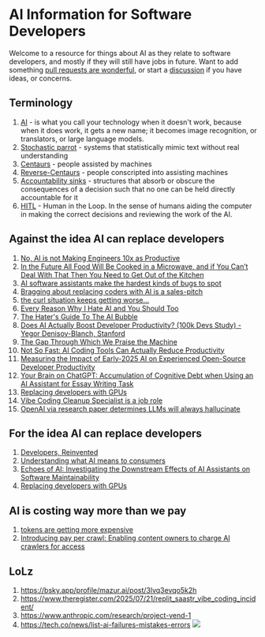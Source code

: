 # AI Information for Software Developers

Welcome to a resource for things about AI as they relate to software developers, and mostly if they will still have jobs in future. 
Want to add something [pull requests are wonderful](https://github.com/rmaclean/ai-for-software-engineers/pulls), or start a [discussion](https://github.com/rmaclean/ai-for-software-engineers/discussions) if you have ideas, or concerns. 

## Terminology

1. [AI](https://youtu.be/62acV11LwYw?t=1644) - is what you call your technology when it doesn't work, because when it does work, it gets a new name; it becomes image recognition, or translators, or large language models.
2. [Stochastic parrot](https://en.wikipedia.org/wiki/Stochastic_parrot) - systems that statistically mimic text without real understanding
3. [Centaurs](https://pluralistic.net/2025/08/04/bad-vibe-coding/#maximally-codelike-bugs) - people assisted by machines
4. [Reverse-Centaurs](https://pluralistic.net/2025/08/04/bad-vibe-coding/#maximally-codelike-bugs) - people conscripted into assisting machines
5. [Accountability sinks](https://aworkinglibrary.com/writing/accountability-sinks) - structures that absorb or obscure the consequences of a decision such that no one can be held directly accountable for it
6. [HITL](https://en.wikipedia.org/wiki/Human-in-the-loop#Machine_learning) - Human in the Loop. In the sense of humans aiding the computer in making the correct decisions and reviewing the work of the AI. 


## Against the idea AI can replace developers

1. [No, AI is not Making Engineers 10x as Productive](https://colton.dev/blog/curing-your-ai-10x-engineer-imposter-syndrome/)
2. [In the Future All Food Will Be Cooked in a Microwave, and if You Can’t Deal With That Then You Need to Get Out of the Kitchen](https://www.colincornaby.me/2025/08/in-the-future-all-food-will-be-cooked-in-a-microwave-and-if-you-cant-deal-with-that-then-you-need-to-get-out-of-the-kitchen/)
3. [AI software assistants make the hardest kinds of bugs to spot](https://pluralistic.net/2025/08/04/bad-vibe-coding/#maximally-codelike-bugs)
4. [Bragging about replacing coders with AI is a sales-pitch](https://pluralistic.net/2025/08/05/ex-princes-of-labor/#hyper-criti-hype)
5. [the curl situation keeps getting worse…](https://www.youtube.com/watch?v=8w6r4MKSe4I)
6. [Every Reason Why I Hate AI and You Should Too](https://malwaretech.com/2025/08/every-reason-why-i-hate-ai.html)
7. [The Hater's Guide To The AI Bubble](https://www.wheresyoured.at/the-haters-gui/)
8. [Does AI Actually Boost Developer Productivity? (100k Devs Study) - Yegor Denisov-Blanch, Stanford](https://www.youtube.com/watch?v=tbDDYKRFjhk)
9. [The Gap Through Which We Praise the Machine](https://ferd.ca/the-gap-through-which-we-praise-the-machine.html)
10. [Not So Fast: AI Coding Tools Can Actually Reduce Productivity](https://secondthoughts.ai/p/ai-coding-slowdown)
11. [Measuring the Impact of Early-2025 AI on Experienced Open-Source Developer Productivity](https://metr.org/blog/2025-07-10-early-2025-ai-experienced-os-dev-study/)
12. [Your Brain on ChatGPT: Accumulation of Cognitive Debt when Using an AI Assistant for Essay Writing Task](https://www.media.mit.edu/publications/your-brain-on-chatgpt/)
13. [Replacing developers with GPUs](https://ayende.com/blog/203012-A/replacing-developers-with-gpus)
14. [Vibe Coding Cleanup Specialist is a job role](https://www.404media.co/the-software-engineers-paid-to-fix-vibe-coded-messes/)
15. [OpenAI via research paper determines LLMs will always hallucinate](https://openai.com/index/why-language-models-hallucinate/)

## For the idea AI can replace developers

1. [Developers, Reinvented](https://ashtom.github.io/developers-reinvented)
2. [Understanding what AI means to consumers](https://blogs.windows.com/windowsexperience/2025/07/22/understanding-what-ai-means-to-consumers/)
3. [Echoes of AI: Investigating the Downstream Effects of AI Assistants on Software Maintainability](https://arxiv.org/abs/2507.00788)
4. [Replacing developers with GPUs](https://ayende.com/blog/203012-A/replacing-developers-with-gpus)

## AI is costing way more than we pay

1. [tokens are getting more expensive](https://ethanding.substack.com/p/ai-subscriptions-get-short-squeezed)
2. [Introducing pay per crawl: Enabling content owners to charge AI crawlers for access](https://blog.cloudflare.com/introducing-pay-per-crawl/)

## LoLz

1. https://bsky.app/profile/mazur.ai/post/3lvq3evqo5k2h
2. https://www.theregister.com/2025/07/21/replit_saastr_vibe_coding_incident/
3. https://www.anthropic.com/research/project-vend-1
4. https://tech.co/news/list-ai-failures-mistakes-errors
![](https://github.com/user-attachments/assets/1f5c4b69-f89e-468e-985b-da6c6f219404)
